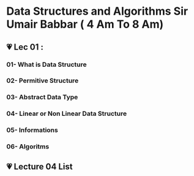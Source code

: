 # Data Structures and Algorithms Sir Umair Babbar ( 4 Am To 8 Am)

## 💗 Lec 01 :

### 01- What is Data Structure

### 02- Permitive Structure

### 03- Abstract Data Type

### 04- Linear or Non Linear Data Structure

### 05- Informations

### 06- Algoritms

## 💗 Lecture 04 List
